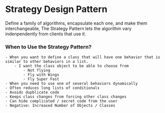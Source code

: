 # Strategy Design Pattern
Define a family of algorithms, encapsulate each one, and make them interchangeable, The Strategy Pattern lets the algorithm vary indenpendently from clients that use it.

   ### When to Use the Strategy Pattern?
    - When you want to define a class that will have one behavior that is similar to other behaviors in a list.
        - I want the class object to be able to choose from
            - Not flying
            - Fly with Wings
            - Fly Super Fast
    - When you need to use one of several behaviors dynamically
    - Often reduces long lists of conditionals
    - Avoids dupblicate code
    - Keeps class changes from forcing other class changes
    - Can hide complicated / secret code from the user
    - Negative: Increased Number of Objects / Classes 
